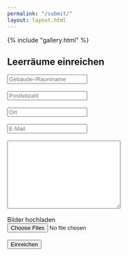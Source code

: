```yaml
---
permalink: "/submit/"
layout: layout.html
---
```

<div class="section-gallery-submit">
{% include "gallery.html" %}
</div>
<section class="section-submission">
    <div class="container-submission">
    <h1>Leerräume einreichen</h1>
    <form name="submission" method="POST" data-netlify="true" onSubmit="submit">
        <input type="hidden" name="subject" 
            value="Sales inquiry from leerraeume.netlify.app" />
        <input type="text" id="name" name="name"placeholder="Gebäude-/Raumname" required><br><br>
        <input type="text" id="plz" name="plz" placeholder="Postleitzahl" required><br><br>
        <input type="text" id="ort" name="ort" placeholder="Ort" required><br><br>
        <input type="email" id="email" name="email" placeholder="E-Mail" required><br><br>
        <textarea id="description" name="description"
            placeholder="Beschreibung und Tipps für Kontaktmöglichkeiten" rows="10" cols="30" required>
        </textarea><br><br>
        <div class="container-img-upload">
            <label for="file" class="btn-upload-file">Bilder hochladen</label><br>
            <input type="file" id="file" name="file" accept="image/*" multiple required><br><br>
        </div>
        <div class="captcha-submit" data-netlify-recaptcha="true"></div>
        <button class="btn-submit" type="submit" value="Send Message">Einreichen</button>
    </form>
    <div>
</section>
